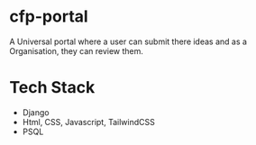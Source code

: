 # cfp-portal
A Universal portal where a user can submit there ideas and as a Organisation, they can review them.



# Tech Stack
- Django
- Html, CSS, Javascript, TailwindCSS
- PSQL